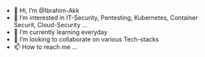 - 👋 Hi, I’m @Ibrahim-Akk
- 👀 I’m interested in IT-Security, Pentesting, Kubernetes, Container Securit, Cloud-Security ...
- 🌱 I’m currently learning everyday
- 💞️ I’m looking to collaborate on various Tech-stacks
- 📫 How to reach me ...

<!---
Ibrahim-Akk/Ibrahim-Akk is a ✨ special ✨ repository because its `README.md` (this file) appears on your GitHub profile.
You can click the Preview link to take a look at your changes.
--->
